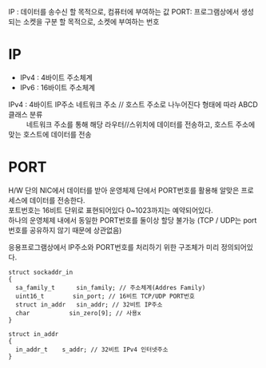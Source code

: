 
IP : 데이터를 송수신 할 목적으로, 컴퓨터에 부여하는 값
PORT: 프로그램상에서 생성되는 소켓을 구분 할 목적으로, 소켓에 부여하는 번호

# IP
- IPv4 : 4바이트 주소체계
- IPv6 : 16바이트 주소체계

IPv4  :  4바이트 IP주소 네트워크 주소 // 호스트 주소로 나누어진다 형태에 따라 ABCD클래스 분류  
     네트워크 주소를 통해 해당 라우터//스위치에 데이터를 전송하고, 호스트 주소에 맞는 호스트에 데이터를 전송  

# PORT
H/W 단의 NIC에서 데이터를 받아 운영체제 단에서 PORT번호를 활용해 알맞은 프로세스에 데이터를 전송한다.  
포트번호는 16비트 단위로 표현되어있다 0~1023까지는 예약되어있다.  
하나의 운영체제 내에서 동일한 PORT번호를 둘이상 할당 불가능 (TCP / UDP는  port번호를 공유하지 않기 때문에 상관없음)  

응용프로그램상에서 IP주소와 PORT번호를 처리하기 위한 구조체가 미리 정의되어있다.
```
struct sockaddr_in
{
  sa_family_t      sin_family; // 주소체계(Addres Family)
  uint16_t        sin_port; // 16비트 TCP/UDP PORT번호
  struct in_addr   sin_addr; // 32비트 IP주소
  char           sin_zero[9]; // 사용x
}
```
```
struct in_addr
{
  in_addr_t    s_addr; // 32비트 IPv4 인터넷주소
}
```


